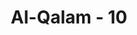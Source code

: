 ---
title: "Al-Qalam - 10"
no: 10
arabic_no: ١٠
ayah: وَلَا تُطِعْ كُلَّ حَلَّافٍ مَّهِيْنٍۙ
translation: "Dan janganlah engkau patuhi setiap orang yang suka bersumpah dan suka menghina,"
tafsir: "Dalam ayat-ayat ini, Allah mengingatkan dan memerintahkan Nabi Muhammad agar:\n\n1.Tidak mengikuti keinginan orang-orang yang mudah mengucapkan sumpah, karena yang suka bersumpah itu hanyalah seorang pendusta. Sedangkan dusta itu pangkal kejahatan dan sumber segala macam perbuatan maksiat. Oleh karena itu pula, agama Islam menyatakan bahwa dusta itu salah satu dari tanda-tanda orang munafik. Nabi Muhammad bersabda, sebagaimana diriwayatkan al-Bukhari:Tanda-tanda orang munafik itu ada tiga: jika berbicara, ia berdusta, jika dipercaya, ia khianat, dan jika berjanji, ia tidak menepati janjinya. (Riwayat al-Bukhari, Muslim, at-Tirmidhi, dan an-Nasa'i dari Abu Hurairah)\n\nOrang yang suka bersumpah adalah orang yang tidak baik. Orang yang tidak baik pikiran dan maksudnya kepada orang lain menyangka bahwa orang lain demikian pula kepadanya. Oleh karena itu, untuk meyakinkan orang lain akan kebenaran dirinya, ia pun bersumpah.\n\n1.Tidak mengikuti orang yang berpikiran hina dan menyesatkan, seperti ajakan mengikuti agama mereka dalam beberapa hal.\n\n1.Tidak mengikuti orang yang selalu mencela orang lain, dan menyebut-nyebut keburukan orang lain baik secara langsung atau tidak.\n\n2.Tidak mengikuti orang-orang yang suka memfitnah seperti mempengaruhi orang agar tidak senang kepada seseorang yang lain, dan berusaha menimbulkan kekacauan. Allah menyatakan bahwa fitnah dengan pengertian kekacauan itu lebih besar akibatnya dari pembunuhan.\n\nDan bunuhlah mereka di mana kamu temui mereka, dan usirlah mereka dari mana mereka telah mengusir kamu. Dan fitnah itu lebih kejam daripada pembunuhan. (al-Baqarah/2: 191)\n\n1.Tidak mengikuti orang-orang yang suka melarang perbuatan baik dan menghalangi orang lain berbuat kebaikan atau dia sendiri tidak suka berbuat baik.\n\n2.Tidak mengikuti orang yang biasa mengerjakan perbuatan yang melampaui batas, seperti orang-orang yang suka melanggar perintah Allah dan tidak menghentikan perbuatan-perbuatan yang dilarang-Nya. Allah berfirman:\n\nDan barang siapa mendurhakai Allah dan Rasul-Nya dan melanggar batas-batas hukum-Nya, niscaya Allah memasukkannya ke dalam api neraka, dia kekal di dalamnya dan dia akan mendapat azab yang menghinakan. (an-Nisa'/4: 14)\n\n1.Tidak mengikuti orang-orang yang biasa mengerjakan perbuatan-perbuatan dosa dan maksiat karena ia adalah orang yang tidak mempunyai harga diri dan akhlak yang baik. Perbuatan dosa itu akan menghilangkan harga diri dan bertentangan dengan akhlak yang mulia. Allah tidak menyukai orang-orang yang suka mengerjakan perbuatan-perbuatan dosa. Dia berfirman:\n\nDan janganlah kamu berdebat untuk (membela) orang-orang yang mengkhianati dirinya. Sungguh, Allah tidak menyukai orang-orang yang selalu berkhianat dan bergelimang dosa. (an-Nisa'/4: 107)\n\n1.Tidak mengikuti orang-orang yang suka berbuat kejam dan tidak mempunyai sifat belas kasihan. Allah Maha Pemurah lagi Maha Penyayang kepada hamba-hamba-Nya. Oleh karena itu, sifat kejam dan tidak mempunyai rasa belas kasihan berlawanan dengan sifat-sifat Allah. Salah satu sebab agama Islam tersiar dengan cepat di Jazirah Arab ialah karena sikap Nabi Muhammad yang lemah-lembut. Seandainya ia bersikap kasar dan kejam, niscaya orang akan menghindarinya. Allah berfirman:\n\nMaka berkat rahmat Allah engkau (Muhammad) berlaku lemah lembut terhadap mereka. Sekiranya engkau bersikap keras dan berhati kasar, tentulah mereka menjauhkan diri dari sekitarmu. Karena itu maafkanlah mereka dan mohonkanlah ampunan untuk mereka, dan bermusyawarahlah dengan mereka dalam urusan itu. (Ali 'Imran/3: 159)\n\n1.Tidak mengikuti orang-orang yang tidak diketahui asal-usulnya, yaitu:\n\n1.Orang-orang yang tidak diketahui keadaannya, dari mana asalnya, apa pekerjaannya, bagaimana budi pekertinya, dan sebagainya.\n\n2.Orang yang tidak diketahui asal usulnya dan tidak jelas maksud dan tujuannya serta apa motif yang ada di balik ajakannya."
---